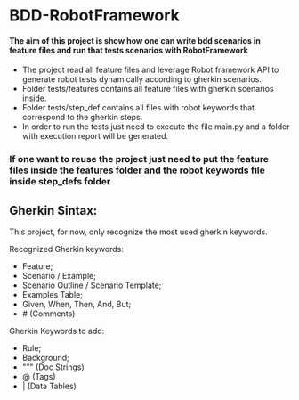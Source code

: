 # BDD-RobotFramework

#### The aim of this project is show how one can write bdd scenarios in feature files and run that tests scenarios with RobotFramework


* The project read all feature files and leverage Robot framework API to generate robot tests dynamically according to gherkin scenarios.
* Folder tests/features contains all feature files with gherkin scenarios inside.
* Folder tests/step_def contains all files with robot keywords that correspond to the gherkin steps.
* In order to run the tests just need to execute the file main.py and a folder with execution report will be generated.


### If one want to reuse the project just need to put the feature files inside the features folder and the robot keywords file inside step_defs folder


## Gherkin Sintax:

  This project, for now, only recognize the most used gherkin keywords.
  
  Recognized Gherkin keywords:
  
  - Feature;
  - Scenario / Example;
  - Scenario Outline / Scenario Template;
  - Examples Table;
  - Given, When, Then, And, But;
  - \# (Comments)
    
  Gherkin Keywords to add:
  
  - Rule;
  - Background;
  - """ (Doc Strings)
  - @ (Tags)
  - | (Data Tables)

  
 
  
  



